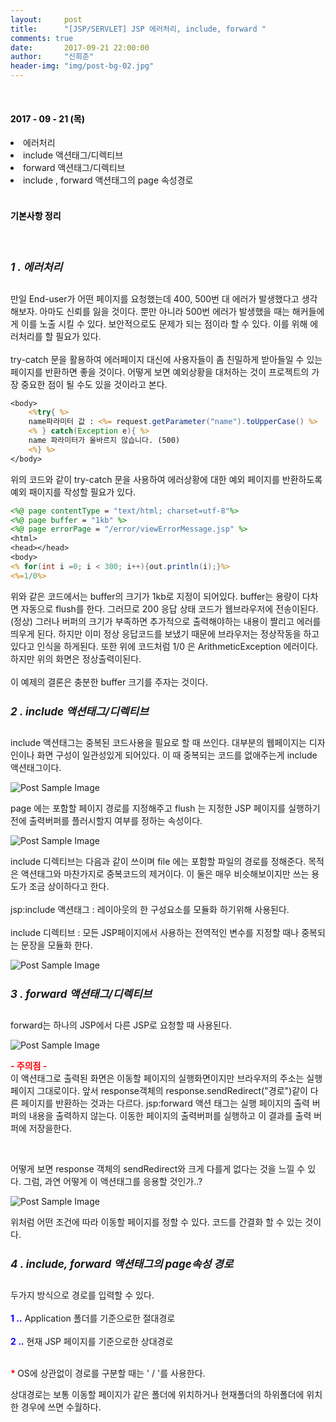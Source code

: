 ```yaml
---
layout:     post
title:      "[JSP/SERVLET] JSP 에러처리, include, forward "
comments: true
date:       2017-09-21 22:00:00
author:     "신희준"
header-img: "img/post-bg-02.jpg"
---
```



<head>
 <meta property="og:type" content="website">
 <meta property="og:title" content="JSP 에러처리 , 액션태그 ( Include , forward )">
 <meta property="og:description" content="JSP 에러처리 , 액션태그 ( Include , forward )">
 <meta property="og:url" content="http://shj7242.github.io/2017/09/21/JSP3/">

 <meta name="twitter:card" content="summary">
  <meta name="twitter:title" content="JSP 에러처리 , 액션태그 ( Include , forward )">
  <meta name="twitter:description" content="JSP 에러처리 , 액션태그 ( Include , forward )">
  <meta name="FACEBOOK:domain" content="http://shj7242.github.io/2017/09/21/JSP3/">
  <meta name="facebook:card" content="summary">
   <meta name="facebook:title" content="JSP 에러처리 , 액션태그 ( Include , forward )">
   <meta name="facebook:description" content="JSP 에러처리 , 액션태그 ( Include , forward )">
   <meta name="facebook:domain" content="http://shj7242.github.io/2017/09/21/JSP3/">


 </head>

<br>
<H4 style ="font-weight:bold; color : black">2017 - 09 - 21 (목)</H4>
<li>에러처리</li>
<li>include 액션태그/디렉티브 </li>
<li>forward 액션태그/디렉티브 </li>
<li>include , forward 액션태그의 page 속성경로 </li>

<br>
<H4 style ="font-weight:bold; color:black;">기본사항 정리</H4>
<br>

<h5 style = "font-size: 17px; font-weight : bold;">1 . 에러처리</h5>


<p>
만일 End-user가 어떤 페이지를 요청했는데 400, 500번 대 에러가 발생했다고 생각해보자.
 아마도 신뢰를 잃을 것이다. 뿐만 아니라 500번 에러가 발생했을 때는 해커들에게 이를 노출 시킬 수 있다. 보안적으로도 문제가 되는 점이라 할 수 있다. 이를 위해 에러처리를 할 필요가 있다. <br>
  <br>
  try-catch 문을 활용하여 에러페이지 대신에 사용자들이 좀 친밀하게 받아들일 수 있는 페이지를 반환하면 좋을 것이다. 어떻게 보면 예외상황을 대처하는 것이 프로젝트의 가장 중요한 점이 될 수도 있을 것이라고 본다.

</p>

~~~jsp
<body>
	<%try{ %>
	name파라미터 값 : <%= request.getParameter("name").toUpperCase() %>
	<% } catch(Exception e){ %>
	name 파라미터가 올바르지 않습니다. (500)
	<%} %>
</body>

~~~

<p>위의 코드와 같이 try-catch 문을 사용하여 에러상황에 대한 예외 페이지를 반환하도록 예외 패이지를 작성할 필요가 있다.</p>

~~~jsp
<%@ page contentType = "text/html; charset=utf-8"%>
<%@ page buffer = "1kb" %>
<%@ page errorPage = "/error/viewErrorMessage.jsp" %>
<html>
<head></head>
<body>
<% for(int i =0; i < 300; i++){out.println(i);}%>
<%=1/0%>
~~~

<p>위와 같은 코드에서는 buffer의 크기가 1kb로 지정이 되어있다. buffer는 용량이 다차면 자동으로 flush를 한다. 그러므로 200 응답 상태 코드가 웹브라우저에 전송이된다. (정상) 그러나 버퍼의 크기가 부족하면 추가적으로 출력해야하는 내용이 짤리고 에러를 띄우게 된다. 하지만 이미 정상 응답코드를 보냈기 때문에 브라우저는 정상작동을 하고 있다고 인식을 하게된다. 또한 위에 코드처럼 1/0 은 ArithmeticException 에러이다. 하지만 위의 화면은 정상출력이된다.
<br><br> 이 예제의 결론은 충분한 buffer 크기를 주자는 것이다. </p>


<h5 style = "font-size: 17px; font-weight : bold;">2 . include 액션태그/디렉티브 </h5>

<p>include 액션태그는 중복된 코드사용을 필요로 할 때 쓰인다. 대부분의 웹페이지는 디자인이나 화면 구성이 일관성있게 되어있다. 이 때 중복되는 코드를 없애주는게 include 액션태그이다.</p>


<img src="{{ site.baseurl }}/img/includePage.JPG" alt="Post Sample Image">



<p>page 에는 포함할 페이지 경로를 지정해주고 flush 는 지정한 JSP 페이지를 실행하기 전에 출력버퍼를 플러시할지 여부를 정하는 속성이다.</p>

<img src="{{ site.baseurl }}/img/includeFile.JPG" alt="Post Sample Image">

<p>include 디렉티브는 다음과 같이 쓰이며 file 에는 포함할 파일의 경로를 정해준다. 목적은 액션태그와 마찬가지로 중복코드의 제거이다. 이 둘은 매우 비슷해보이지만 쓰는 용도가 조금 상이하다고 한다. <BR><BR>
jsp:include 액션태그 : 레이아웃의 한 구성요소를 모듈화 하기위해 사용된다. <br><br>
include 디렉티브 : 모든 JSP페이지에서 사용하는 전역적인 변수를 지정할 때나 중복되는 문장을 모듈화 한다.</p>


<img src="{{ site.baseurl }}/img/include.JPG" alt="Post Sample Image">


<h5 style = "font-size: 17px; font-weight : bold;">3 . forward 액션태그/디렉티브 </h5>

<p>forward는 하나의 JSP에서 다른 JSP로 요청할 때 사용된다.</p>

<img src="{{ site.baseurl }}/img/forwardbasic.JPG" alt="Post Sample Image">

<p><b style="color:red">- 주의점 -</b><br>
이 액션태그로 출력된 화면은 이동할 페이지의 실행화면이지만 브라우저의 주소는 실행 페이지 그대로이다. 앞서 response객체의 response.sendRedirect("경로")같이 다른 페이지를 반환하는 것과는 다르다. jsp:forward 액션 태그는 실행 페이지의 출력 버퍼의 내용을 출력하지 않는다. 이동한 페이지의 출력버퍼를 실행하고 이 결과를 출력 버퍼에 저장을한다.</p>
<br>
<p>어떻게 보면 response 객체의 sendRedirect와 크게 다를게 없다는 것을 느낄 수 있다. 그럼, 과연 어떻게 이 액션태그를 응용할 것인가..?</p>


<img src="{{ site.baseurl }}/img/adultforward.JPG" alt="Post Sample Image">


<p>위처럼 어떤 조건에 따라 이동할 페이지를 정할 수 있다. 코드를 간결화 할 수 있는 것이다.</p>

<h5 style = "font-size: 17px; font-weight : bold;">4 . include, forward 액션태그의 page속성 경로 </h5>

<p>두가지 방식으로 경로를 입력할 수 있다. <br><br>
<b style="color:blue;">1 ..</b>  Application 폴더를 기준으로한 절대경로<br><br>
<b style="color:blue;">2 ..</b>  현재 JSP 페이지를 기준으로한 상대경로<br><br>

<B STYLE="COLOR:RED">*  </B>OS에 상관없이 경로를 구분할 때는 ' / '를 사용한다. </p>

<p>상대경로는 보통 이동할 페이지가 같은 폴더에 위치하거나 현재폴더의 하위폴더에 위치한 경우에 쓰면 수월하다.</p>
